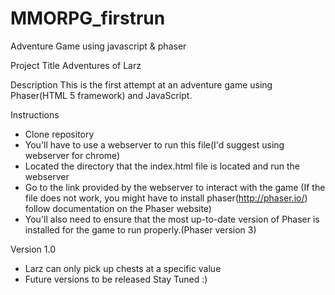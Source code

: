 # MMORPG_firstrun
Adventure Game using javascript &amp; phaser

Project Title
Adventures of Larz

Description
This is the first attempt at an adventure game using Phaser(HTML 5 framework) and JavaScript.  

Instructions
- Clone repository
- You'll have to use a webserver to run this file(I'd suggest using webserver for chrome)
- Located the directory that the index.html file is located and run the webserver
- Go to the link provided by the webserver to interact with the game
(If the file does not work, you might have to install phaser(http://phaser.io/) follow documentation on the Phaser website)
- You'll also need to ensure that the most up-to-date version of Phaser is installed for the game to run properly.(Phaser version 3)

Version 1.0
- Larz can only pick up chests at a specific value
- Future versions to be released Stay Tuned :)

